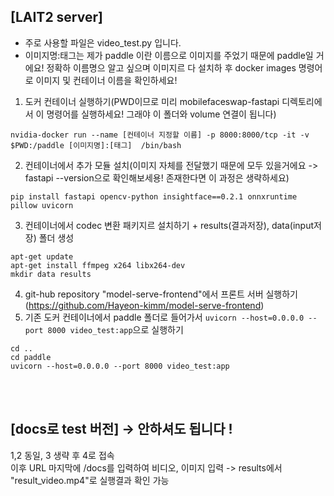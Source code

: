 ## [LAIT2 server]
*  주로 사용할 파일은 video_test.py 입니다.
* 이미지명:태그는 제가 paddle 이란 이름으로 이미지를 주었기 때문에 paddle일 거에요! 정확하 이름명으 알고 싶으며 이미지르 다 설치하 후 docker images 명령어로 이미지 및 컨테이너 이름을 확인하세요!
1. 도커 컨테이너 실행하기(PWD이므로 미리 mobilefaceswap-fastapi 디렉토리에서 이 명령어를 실행하세요! 그래야 이 폴더와 volume 연결이 됩니다)<br/>
~~~
nvidia-docker run --name [컨테이너 지정할 이름] -p 8000:8000/tcp -it -v $PWD:/paddle [이미지명]:[태그]  /bin/bash
~~~
2. 컨테이너에서 추가 모듈 설치(이미지 자체를 전달했기 때문에 모두 있을거에요 -> fastapi --version으로 확인해보세용! 존재한다면 이 과정은 생략하세요)<br/>
~~~
pip install fastapi opencv-python insightface==0.2.1 onnxruntime pillow uvicorn
~~~
3. 컨테이너에서 codec 변환 패키지르 설치하기 + results(결과저장), data(input저장) 폴더 생성
~~~
apt-get update
apt-get install ffmpeg x264 libx264-dev
mkdir data results
~~~
4. git-hub repository "model-serve-frontend"에서 프론트 서버 실행하기(https://github.com/Hayeon-kimm/model-serve-frontend)
5. 기존 도커 컨테이너에서 paddle 폴더로 들어가서 `uvicorn --host=0.0.0.0 --port 8000 video_test:app`으로 실행하기
~~~
cd ..
cd paddle
uvicorn --host=0.0.0.0 --port 8000 video_test:app
~~~

<br/><br/>
## [docs로 test 버전] -> 안하셔도 됩니다 !
1,2 동일, 3 생략 후 4로 접속 <br/>
이후 URL 마지막에 /docs를 입력하여 비디오, 이미지 입력 -> results에서 "result_video.mp4"로 실행결과 확인 가능
